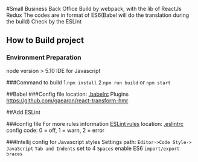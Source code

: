 #Small Business Back Office
Build by webpack, with the lib of ReactJs Redux
The codes are in format of ES6(Babel will do the translation during the build)
Check by the ESLint

## How to Build project
### Environment Preparation
node version > 5.10
IDE for Javascript

###Command to build
1.`npm install`
2.`npm run build` or `npm start`


##Babel
###Config file
location: [.babelrc](./.babelrc)
Plugins https://github.com/gaearon/react-transform-hmr

##Add ESLint


###config file
For more rules information [ESLint rules](http://eslint.cn/docs/rules/)
location: [.eslintrc](./.eslintrc)
config code: 0 = off, 1 = warn, 2 = error

###Intellij config for Javascript styles
Settings path: `Editor->Code Style-> JavaScript`
`Tab and Indents` set to 4
`Spaces`  enable ES6 `import/export braces`


